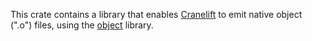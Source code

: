 This crate contains a library that enables
[Cranelift](https://crates.io/crates/cranelift)
to emit native object (".o") files, using the
[object](https://crates.io/crates/object) library.
